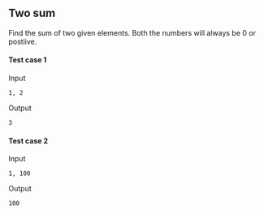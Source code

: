 ## Two sum

Find the sum of two given elements. Both the numbers will always be 0 or postiive.

#### Test case 1

Input

```
1, 2
```

Output

```
3
```

#### Test case 2

Input

```
1, 100
```

Output

```
100
```